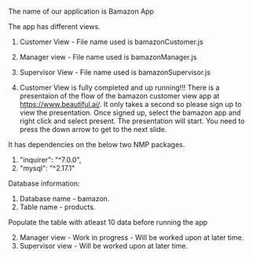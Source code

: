The name of our application is Bamazon App

The app has different views. 
 1. Customer View - File name used is bamazonCustomer.js
 2. Manager view - File name used is bamazonManager.js
 3. Supervisor View - File name used is bamazonSupervisor.js

1. Customer View is fully completed and up running!!!
There is a presentaion of the flow of the bamazon customer view app at https://www.beautiful.ai/. It only takes a second so please sign up to view the presentation. Once signed up, select the bamazon app and right click and select present. The presentation will start. You need to press the down arrow to get to the next slide.

It has dependencies on the below two NMP packages.

 1.   "inquirer": "^7.0.0",
 2.    "mysql": "^2.17.1"

 Database information:
 1. Database name - bamazon.
 2. Table name - products.

 Populate the table with atleast 10 data before running the app

 2. Manager view - Work in progress - Will be worked upon at later time. 
 3. Supervisor view - Will be worked upon at later time.

 

